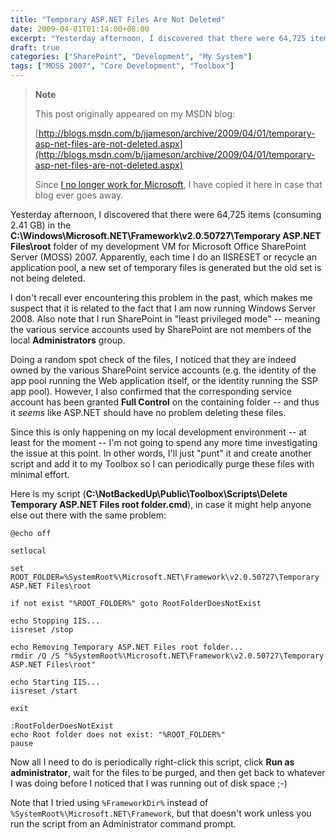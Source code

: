 ```yaml
---
title: "Temporary ASP.NET Files Are Not Deleted"
date: 2009-04-01T01:14:00+08:00
excerpt: "Yesterday afternoon, I discovered that there were 64,725 items (consuming 2.41 GB) in the C:\\Windows\\Microsoft.NET\\Framework\\v2.0.50727\\Temporary ASP.NET Files\\root folder of my development VM for Microsoft Office SharePoint Server (MOSS) 2007. Apparently..."
draft: true
categories: ["SharePoint", "Development", "My System"]
tags: ["MOSS 2007", "Core Development", "Toolbox"]
---
```


> **Note**
>
> This post originally appeared on my MSDN blog:
>
> [http://blogs.msdn.com/b/jjameson/archive/2009/04/01/temporary-asp-net-files-are-not-deleted.aspx](http://blogs.msdn.com/b/jjameson/archive/2009/04/01/temporary-asp-net-files-are-not-deleted.aspx)
>
> Since [I no longer work for Microsoft](/blog/jjameson/2011/09/02/last-day-with-microsoft), I have copied it here in case that blog ever goes away.

Yesterday afternoon, I discovered that there were 64,725 items (consuming 2.41 GB) in the **C:\Windows\Microsoft.NET\Framework\v2.0.50727\Temporary ASP.NET Files\root** folder of my development VM for Microsoft Office SharePoint Server (MOSS) 2007. Apparently, each time I do an IISRESET or recycle an application pool, a new set of temporary files is generated but the old set is not being deleted.

I don't recall ever encountering this problem in the past, which makes me suspect that it is related to the fact that I am now running Windows Server 2008. Also note that I run SharePoint in "least privileged mode" -- meaning the various service accounts used by SharePoint are not members of the local **Administrators** group.

Doing a random spot check of the files, I noticed that they are indeed owned by the various SharePoint service accounts (e.g. the identity of the app pool running the Web application itself, or the identity running the SSP app pool). However, I also confirmed that the corresponding service account has been granted **Full Control** on the containing folder -- and thus it *seems* like ASP.NET should have no problem deleting these files.

Since this is only happening on my local development environment -- at least for the moment -- I'm not going to spend any more time investigating the issue at this point. In other words, I'll just "punt" it and create another script and add it to my Toolbox so I can periodically purge these files with minimal effort.

Here is my script (**C:\NotBackedUp\Public\Toolbox\Scripts\Delete Temporary ASP.NET Files root folder.cmd**), in case it might help anyone else out there with the same problem:

```
@echo off

setlocal

set ROOT_FOLDER=%SystemRoot%\Microsoft.NET\Framework\v2.0.50727\Temporary ASP.NET Files\root

if not exist "%ROOT_FOLDER%" goto RootFolderDoesNotExist

echo Stopping IIS...
iisreset /stop

echo Removing Temporary ASP.NET Files root folder...
rmdir /Q /S "%SystemRoot%\Microsoft.NET\Framework\v2.0.50727\Temporary ASP.NET Files\root"

echo Starting IIS...
iisreset /start

exit

:RootFolderDoesNotExist
echo Root folder does not exist: "%ROOT_FOLDER%"
pause
```

Now all I need to do is periodically right-click this script, click **Run as administrator**, wait for the files to be purged, and then get back to whatever I was doing before I noticed that I was running out of disk space ;-)

Note that I tried using `%FrameworkDir%` instead of `%SystemRoot%\Microsoft.NET\Framework`, but that doesn't work unless you run the script from an Administrator command prompt.

